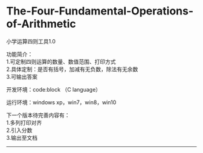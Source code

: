 # The-Four-Fundamental-Operations-of-Arithmetic
小学运算四则工具1.0

功能简介：  
  1.可定制四则运算的数量、数值范围、打印方式  
  2.具体定制：是否有括号，加减有无负数，除法有无余数  
  3.可输出答案  
  
开发环境：code:block （C language） 

运行环境：windows xp，win7，win8，win10 
  
下一个版本待完善内容有：  
  1.多列打印对齐  
  2.引入分数  
  3.输出至文档  

-------------------------------------------------
